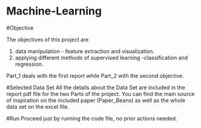 # Machine-Learning

#Objective

The objectives of this project are
1. data manipulation - feature extraction and visualization.
2. applying different methods of supervised learning -classification and regression.


Part_1 deals with the first report while Part_2 with the second objective. 

#Selected Data Set 
All the details about the Data Set are included in the report pdf file for the two Parts of the project. 
You can find the main source of inspiration on the included paper (Paper_Beans) as well as the whole data set on the excel file.

#Run
Proceed just by running the code file, no prior actions needed.

